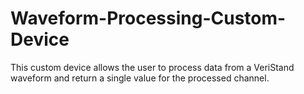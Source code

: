 # Waveform-Processing-Custom-Device
This custom device allows the user to process data from a VeriStand waveform and return a single value for the processed channel.
